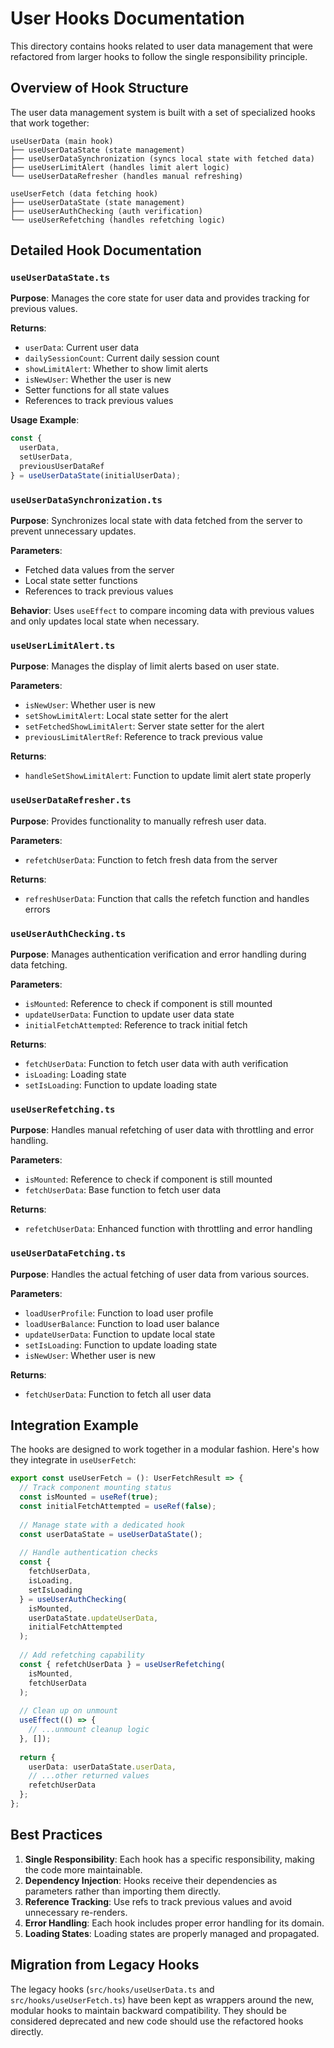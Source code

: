 # User Hooks Documentation

This directory contains hooks related to user data management that were refactored from larger hooks to follow the single responsibility principle.

## Overview of Hook Structure

The user data management system is built with a set of specialized hooks that work together:

```
useUserData (main hook)
├── useUserDataState (state management)
├── useUserDataSynchronization (syncs local state with fetched data)
├── useUserLimitAlert (handles limit alert logic)
└── useUserDataRefresher (handles manual refreshing)

useUserFetch (data fetching hook)
├── useUserDataState (state management) 
├── useUserAuthChecking (auth verification)
└── useUserRefetching (handles refetching logic)
```

## Detailed Hook Documentation

### `useUserDataState.ts`

**Purpose**: Manages the core state for user data and provides tracking for previous values.

**Returns**:
- `userData`: Current user data
- `dailySessionCount`: Current daily session count
- `showLimitAlert`: Whether to show limit alerts
- `isNewUser`: Whether the user is new
- Setter functions for all state values
- References to track previous values

**Usage Example**:
```typescript
const { 
  userData, 
  setUserData,
  previousUserDataRef
} = useUserDataState(initialUserData);
```

### `useUserDataSynchronization.ts`

**Purpose**: Synchronizes local state with data fetched from the server to prevent unnecessary updates.

**Parameters**:
- Fetched data values from the server
- Local state setter functions
- References to track previous values

**Behavior**: Uses `useEffect` to compare incoming data with previous values and only updates local state when necessary.

### `useUserLimitAlert.ts`

**Purpose**: Manages the display of limit alerts based on user state.

**Parameters**:
- `isNewUser`: Whether user is new
- `setShowLimitAlert`: Local state setter for the alert
- `setFetchedShowLimitAlert`: Server state setter for the alert
- `previousLimitAlertRef`: Reference to track previous value

**Returns**:
- `handleSetShowLimitAlert`: Function to update limit alert state properly

### `useUserDataRefresher.ts`

**Purpose**: Provides functionality to manually refresh user data.

**Parameters**:
- `refetchUserData`: Function to fetch fresh data from the server

**Returns**:
- `refreshUserData`: Function that calls the refetch function and handles errors

### `useUserAuthChecking.ts`

**Purpose**: Manages authentication verification and error handling during data fetching.

**Parameters**:
- `isMounted`: Reference to check if component is still mounted
- `updateUserData`: Function to update user data state
- `initialFetchAttempted`: Reference to track initial fetch

**Returns**:
- `fetchUserData`: Function to fetch user data with auth verification
- `isLoading`: Loading state
- `setIsLoading`: Function to update loading state

### `useUserRefetching.ts`

**Purpose**: Handles manual refetching of user data with throttling and error handling.

**Parameters**:
- `isMounted`: Reference to check if component is still mounted
- `fetchUserData`: Base function to fetch user data

**Returns**:
- `refetchUserData`: Enhanced function with throttling and error handling

### `useUserDataFetching.ts`

**Purpose**: Handles the actual fetching of user data from various sources.

**Parameters**:
- `loadUserProfile`: Function to load user profile
- `loadUserBalance`: Function to load user balance
- `updateUserData`: Function to update local state
- `setIsLoading`: Function to update loading state
- `isNewUser`: Whether user is new

**Returns**:
- `fetchUserData`: Function to fetch all user data

## Integration Example

The hooks are designed to work together in a modular fashion. Here's how they integrate in `useUserFetch`:

```typescript
export const useUserFetch = (): UserFetchResult => {
  // Track component mounting status
  const isMounted = useRef(true);
  const initialFetchAttempted = useRef(false);
  
  // Manage state with a dedicated hook
  const userDataState = useUserDataState();
  
  // Handle authentication checks
  const { 
    fetchUserData, 
    isLoading, 
    setIsLoading 
  } = useUserAuthChecking(
    isMounted, 
    userDataState.updateUserData,
    initialFetchAttempted
  );
  
  // Add refetching capability
  const { refetchUserData } = useUserRefetching(
    isMounted,
    fetchUserData
  );
  
  // Clean up on unmount
  useEffect(() => {
    // ...unmount cleanup logic
  }, []);
  
  return {
    userData: userDataState.userData,
    // ...other returned values
    refetchUserData
  };
};
```

## Best Practices

1. **Single Responsibility**: Each hook has a specific responsibility, making the code more maintainable.
2. **Dependency Injection**: Hooks receive their dependencies as parameters rather than importing them directly.
3. **Reference Tracking**: Use refs to track previous values and avoid unnecessary re-renders.
4. **Error Handling**: Each hook includes proper error handling for its domain.
5. **Loading States**: Loading states are properly managed and propagated.

## Migration from Legacy Hooks

The legacy hooks (`src/hooks/useUserData.ts` and `src/hooks/useUserFetch.ts`) have been kept as wrappers around the new, modular hooks to maintain backward compatibility. They should be considered deprecated and new code should use the refactored hooks directly.
